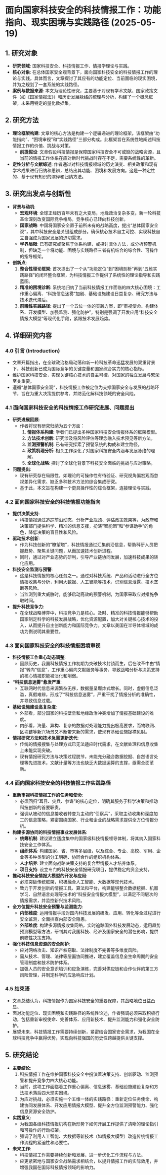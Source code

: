 # 面向国家科技安全的科技情报工作：功能指向、现实困境与实践路径 (2025-05-19)

## 1. 研究对象
- **研究领域**: 国家科技安全、科技情报工作、情报学理论与实践。
- **核心对象**: 在总体国家安全观背景下，面向国家科技安全的科技情报工作的理论与实践。具体而言，文章探讨了其应有的功能定位、当前面临的现实困境，并为之规划了一套系统的实践路径。
- **案例与数据来源**: 本文为理论性研究，主要基于对现有学术文献、国家政策文件（如《国家情报法》）和历史发展脉络的梳理与分析，构建了一个概念框架，未采用特定的量化数据集。

## 2. 研究方法
- **理论框架构建**: 文章的核心方法是构建一个逻辑递进的理论框架，该框架由“功能指向”、“困境审视”和“实践路径”三部分构成。此框架旨在系统性地阐述科技情报工作的价值、挑战与对策。
    - **前提假设**: 文章假设科技情报是保障国家科技安全不可或缺的战略资源，且当前的情报工作体系在应对新时代挑战时存在不足，需要系统性的革新。
- **定性分析与文献综述**: 作者通过对科技情报领域的历史演变、相关政策和现有学术成果进行归纳和思辨，总结出其功能、困境和发展方向。这是一种定性的、基于现有知识的演绎和归纳方法。

## 3. 研究出发点与创新性
- **背景与动机**:
    - **宏观环境**: 全球正经历百年未有之大变局，地缘政治复杂多变，新一轮科技革命深刻改变国际竞争格局，竞争核心已转向科技创新。
    - **国家战略**: 中国将国家安全置于前所未有的战略高度，提出“总体国家安全观”，其中科技安全是关键组成部分。确保核心技术自主可控、实现科技自立自强成为国家发展的迫切需求。
    - **学界局限**: 已有研究或聚焦于体系构建，或探讨具体方法，或分析预警机制，但缺乏一个将功能、困境与实践路径三者有机结合的综合性、可操作的指导框架。
- **创新点**:
    1. **整合性理论框架**: 首次提出了一个从“功能定位”到“困境剖析”再到“五维实践路径”的闭环整合框架，为科技情报工作提供了系统性的理论指导和实践蓝图。
    2. **精准的困境诊断**: 系统地归纳了当前科技情报工作面临的四大核心困境：工作重心偏离、“科技信息迷雾”加剧、基础设施建设日益复杂、研究方法与技术迭代滞后。
    3. **前瞻性实践路径**: 提出了一个五位一体的实践方案，即“审视使命、构建体系、开发模型、加强监测、强化防护”，特别是强调了开发应用“科技安全情报大模型”等现代化手段，紧跟技术发展趋势。

## 4. 详细研究内容
### 4.0 引言 (Introduction)
- 文章开篇指出，在全球政治格局动荡和新一轮科技革命迅猛发展的双重背景下，科技创新已成为国际竞争的关键变量和国家综合实力的核心指标。
- 维护国家科技安全，实现关键核心技术的自主可控，对国家的独立发展与繁荣至关重要。
- 遵循“总体国家安全观”，科技情报工作被定位为支撑国家安全与发展的战略环节，旨在为重大决策提供参考，并防范化解科技领域的安全风险。

### 4.1 面向国家科技安全的科技情报工作研究进展、问题提出
- **研究进展回顾**:
    - 作者将现有研究归纳为五个方面：
        1.  **情报体系构建**: 学者们已提出多种国家科技安全情报体系的框架模型。
        2.  **方法技术创新**: 研究涉及将风险评估等理念融入技术预见等新方法。
        3.  **监测预警机制**: 已有研究探索了预警系统的构成和建立路径。
        4.  **政策机理分析**: 相关工作深化了对国家科技安全内涵与发展脉络的理解。
        5.  **全球化战略**: 探讨了全球化背景下科技安全面临的挑战与应对策略。
- **问题提出**:
    - 现有研究存在局限性，如理论的可操作性有待验证、研究视角偏宏观而忽视差异化需求、缺乏多种技术方法的综合集成研究。
    - 基于此，本文旨在构建一个更具操作性的综合框架，连接理论与实践。

### 4.2 面向国家科技安全的科技情报功能指向
- **提供决策支持**:
    - 科技情报通过追踪前沿动态、分析产业瓶颈、评估政策效果等，为政府和决策部门提供科学、精准的信息支撑，扮演“智能团”和“参谋助手”的角色，降低决策的盲目性和风险。
- **驱动技术创新**:
    - 作为科技创新的“瞭望塔”，科技情报通过汇集前沿信息，帮助科研人员把握趋势、聚焦关键问题，从而加速技术创新进程。
    - 同时，通过对产业态势的研判，引导产业链协同发展，加速科技成果的转化应用。
- **科技安全监测与预警**:
    - 这是科技情报的核心任务之一。通过对科技系统、产品和活动进行全方位情报收集与分析，利用大数据、人工智能等技术，识别信息泄露、技术垄断等风险。
    - 当监测到重大威胁时，能够启动高效的预警机制，为国家采取应对措施争取时间。
- **提升科技竞争力**:
    - 在全球战略博弈中，科技竞争力是核心。及时、精准的科技情报能够帮助国家制定科学的科技发展战略，优化资源配置，加大对关键核心技术的投入，从而提升自主创新能力和国际竞争力。文章以美国在半导体领域的成功为例说明其重要性。

### 4.3 面向国家科技安全的科技情报困境审视
- **科技情报工作重心动态调整**:
    - 回顾历史，我国科技情报工作初期为突破技术封锁而生，后在改革中由“情报”转向“信息”，工作重心偏向文献服务等事务，导致战略分析与决策支持的核心情报职能被淡化和削弱。
- **“科技信息迷雾”愈发严重**:
    - 互联网时代信息来源繁杂无序，数据量呈爆炸式增长。同时，虚假信息泛滥，真假难辨，形成了“科技信息迷雾”，严重干扰了情报分析的准确性，并导致信息过载。
- **基础设施建设高复杂度**:
    - 外部看，部分国家的科技壁垒和地缘政治冲突增加了情报基础建设的难度。
    - 内部看，海量、异构、复杂的数据对处理能力提出极高要求，而物联网、区块链等新兴场景又不断带来新的需求，使现有基础设施捉襟见肘。
- **情报研究方法和技术急需更新迭代**:
    - 传统的情报搜集与处理方式已无法适应时代需求，在文献处理和信息收集上未能实现突破。
    - 现有情报研究方法与决策过程脱节，未能充分融合数据挖掘、自然语言处理等先进技术，文献计量等方法也缺乏大数据运算的支撑，亟需全面革新。

### 4.4 面向国家科技安全的科技情报工作实践路径
- **重新审视科技情报工作的任务和使命**:
    - 必须回归“耳目、尖兵、参谋”的核心定位，明确其服务于科学决策和推动科技创新的首要职责。
    - 强调从被动的信息接收者转变为主动的“侦察兵”，采取主动收集和深度加工的信息策略，紧密围绕国家、行业和企业的战略需求提供全方位情报分析。
- **构建多源协同的科技情报事业发展体系**:
    - **统筹机制**: 建议建立适度集中的国家级科技情报领导体制，将其纳入国家科技安全工作体系。
    - **组织体系**: 构建国家、省、市等多层级，以及综合、专业、高校、军用、企业等多种类型的分工明确、协同合作的组织机构体系。
    - **人才培养**: 建立面向战略决策支持的复合型情报人才培养体系。
    - **项目支持**: 设立专门的科技安全情报研究项目，提供稳定的资金支持。
- **推动科技安全情报大模型的开发与应用**:
    - 必须突破传统框架，积极融合人工智能、大数据等现代技术。
    - 致力于开发创新的情报工具、算法和平台，构建能够整合数据挖掘、机器学习、自然语言处理等技术的“科技安全情报大模型”，以满足不同层次的情报需求，并监控新兴技术风险。
- **全方位提升科技安全预警与监测能力**:
    - **内部维度**: 运用情报手段对国内科技发展的研发、应用、转化等全过程进行安全监测，全面排查内部安全隐患。
    - **外部维度**: 构建多源情报收集网络，实时追踪国外科技发展动态，运用趋势预测模型等方法，研判其对我国科技、经济及国家安全的潜在影响，提供前瞻性决策支持。
- **强化科技信息资源的安全防护**:
    - 应对网络攻击、知识产权窃取、法律制度不完善等多维度风险。
    - 需从技术、管理、法律等层面协同推进，建立覆盖信息全生命周期的安全管理制度和技术防护体系。
    - 加强人员的安全意识培训和应急演练，完善对供应链和合作伙伴的第三方风险管理，并制定科学的应急响应计划。

### 4.5 结束语
- 文章总结认为，科技情报作为国家科技安全的重要保障，其战略地位日益凸显。
- 面对功能定位、现实困境和实践路径的系统性论述，作者强调必须采取积极行动，包括重新审视使命、完善体系、应用新技术、提升监测能力和强化安全防护。
- 展望未来，科技情报工作需要持续创新，紧密结合国家安全需求，为我国在全球科技竞争中赢得优势，实现向科技强国的历史性跨越提供关键支撑。

## 5. 研究结论
- **主要结论**:
    1.  科技情报工作在维护国家科技安全中扮演着决策支持、创新驱动、监测预警和提升竞争力四大核心功能。
    2.  当前，这项工作面临着工作重心偏离、信息迷雾、基础设施建设复杂和方法技术落后四大现实困境。
    3.  为应对挑战，必须实施一个五维一体的实践路径：重新定位任务使命、构建协同发展体系、开发应用情报大模型、提升全方位监测预警能力、强化信息资源安全防护。
- **实践意义**:
    - 为我国各级科技情报机构在新形势下如何开展工作提供了清晰的理论指引和可操作的行动框架。
    - 强调了利用人工智能、大数据等新技术（如情报大模型）改造传统情报工作流程的紧迫性和必要性。
- **未来工作**:
    - 科技情报工作需要持续创新和发展，进一步优化工作流程与方法。
    - 应更紧密地与国家安全战略需求相结合，以提升情报工作的实际效用，并增强我国在国际科技情报领域的影响力。